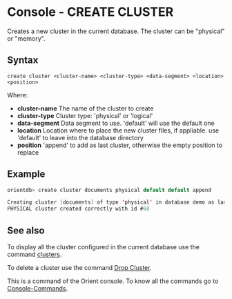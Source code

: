 # Console - CREATE CLUSTER

Creates a new cluster in the current database. The cluster can be "physical" or "memory".

## Syntax

```
create cluster <cluster-name> <cluster-type> <data-segment> <location> <position>
```

Where:

- **cluster-name**   The name of the cluster to create
- **cluster-type**   Cluster type: 'physical' or 'logical'
- **data-segment**   Data segment to use. 'default' will use the default one
- **location**       Location where to place the new cluster files, if appliable. use 'default' to leave into the database directory
- **position**       'append' to add as last cluster, otherwise the empty position to replace

## Example

```java
orientdb> create cluster documents physical default default append

Creating cluster [documents] of type 'physical' in database demo as last one...
PHYSICAL cluster created correctly with id #68
```

## See also

To display all the cluster configured in the current database use the command [clusters](Console-Command-Clusters.md).

To delete a cluster use the command [Drop Cluster](Console-Command-Drop-Cluster.md).

This is a command of the Orient console. To know all the commands go to [Console-Commands](Console-Commands.md).

